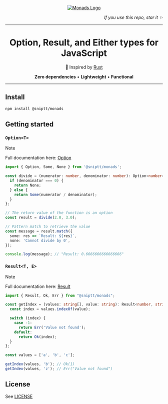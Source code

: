 <p align="center">
  <a href="https://sniptt.com">
    <img src=".github/assets/monads-social-cover.svg" alt="Monads Logo" />
  </a>
</p>

<p align="right">
  <i>If you use this repo, star it ✨</i>
</p>

***

<h1 align="center">Option, Result, and Either types for JavaScript</h1>

<p align="center">
  🦀 Inspired by <a href="https://doc.rust-lang.org/stable/std/option/" target="_blank">Rust</a>
</p>

<p align="center">
  <b>Zero dependencies</b> • <b>Lightweight</b> • <b>Functional</b>
</p>

***

## Install

```sh
npm install @sniptt/monads
```

## Getting started

### `Option<T>`

> [!NOTE]
> Full documentation here: [Option](docs/interfaces/Option.html)

```ts
import { Option, Some, None } from '@sniptt/monads';

const divide = (numerator: number, denominator: number): Option<number> => {
  if (denominator === 0) {
    return None;
  } else {
    return Some(numerator / denominator);
  }
};

// The return value of the function is an option
const result = divide(2.0, 3.0);

// Pattern match to retrieve the value
const message = result.match({
  some: res => `Result: ${res}`,
  none: 'Cannot divide by 0',
});

console.log(message); // "Result: 0.6666666666666666"
```

### `Result<T, E>`

> [!NOTE]
> Full documentation here: [Result](docs/interfaces/Result.html)

```ts
import { Result, Ok, Err } from "@sniptt/monads";

const getIndex = (values: string[], value: string): Result<number, string> => {
  const index = values.indexOf(value);

  switch (index) {
    case -1:
      return Err('Value not found');
    default:
      return Ok(index);
  }
};

const values = ['a', 'b', 'c'];

getIndex(values, 'b'); // Ok(1)
getIndex(values, 'z'); // Err("Value not found")
```

## License

See [LICENSE](LICENSE)
